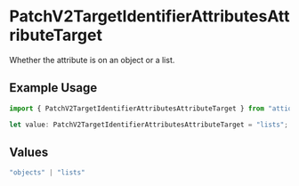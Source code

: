 # PatchV2TargetIdentifierAttributesAttributeTarget

Whether the attribute is on an object or a list.

## Example Usage

```typescript
import { PatchV2TargetIdentifierAttributesAttributeTarget } from "attio-js/models/operations/patchv2targetidentifierattributesattribute.js";

let value: PatchV2TargetIdentifierAttributesAttributeTarget = "lists";
```

## Values

```typescript
"objects" | "lists"
```